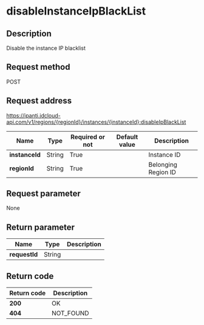 # disableInstanceIpBlackList


## Description
Disable the instance IP blacklist

## Request method
POST

## Request address
https://ipanti.jdcloud-api.com/v1/regions/{regionId}/instances/{instanceId}:disableIpBlackList

|Name|Type|Required or not|Default value|Description|
|---|---|---|---|---|
|**instanceId**|String|True||Instance ID|
|**regionId**|String|True||Belonging Region ID|

## Request parameter
None


## Return parameter
|Name|Type|Description|
|---|---|---|
|**requestId**|String||



## Return code
|Return code|Description|
|---|---|
|**200**|OK|
|**404**|NOT_FOUND|
